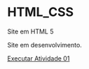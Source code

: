 # HTML_CSS
 Site em HTML 5

Site em desenvolvimento.

<a href="https://miguel-aangelo.github.io/HTML_CSS/Exerc01/index.html">Executar Atividade 01</a>